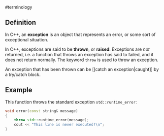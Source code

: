 #terminology

## Definition
In C++, an **exception** is an object that represents an error, or some sort
of exceptional situation.

In C++, exceptions are said to be **thrown**, or **raised**. Exceptions are *not* returned, i.e. a function that throws an exception has said to failed, and it does not return normally. The keyword `throw` is used to throw an exception.

An exception that has been thrown can be [[catch an exception|caught]] by a try/catch block.

## Example
This function throws the standard exception `std::runtime_error`:

```cpp
void error(const string& message)
{
    throw std::runtime_error(message);
    cout << "This line is never executed!\n";
}
```